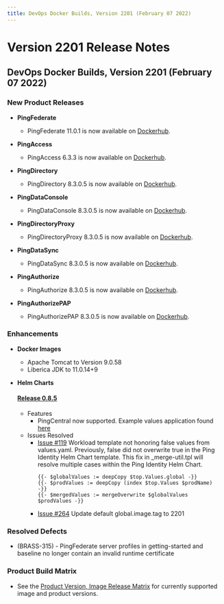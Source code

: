 ```yaml
---
title: DevOps Docker Builds, Version 2201 (February 07 2022)
---
```

# Version 2201 Release Notes

## DevOps Docker Builds, Version 2201 (February 07 2022)

### New Product Releases

- **PingFederate**
    - PingFederate 11.0.1 is now available on [Dockerhub](https://hub.docker.com/r/pingidentity/pingfederate).

- **PingAccess**
    - PingAccess 6.3.3 is now available on [Dockerhub](https://hub.docker.com/r/pingidentity/pingaccess).

- **PingDirectory**
    - PingDirectory 8.3.0.5 is now available on [Dockerhub](https://hub.docker.com/r/pingidentity/pingdirectory).

- **PingDataConsole**
    - PingDataConsole 8.3.0.5 is now available on [Dockerhub](https://hub.docker.com/r/pingidentity/pingdataconsole).

- **PingDirectoryProxy**
    - PingDirectoryProxy 8.3.0.5 is now available on [Dockerhub](https://hub.docker.com/r/pingidentity/pingdirectoryproxy).

- **PingDataSync**
    - PingDataSync 8.3.0.5 is now available on [Dockerhub](https://hub.docker.com/r/pingidentity/pingdatasync).

- **PingAuthorize**
    - PingAuthorize 8.3.0.5 is now available on [Dockerhub](https://hub.docker.com/r/pingidentity/pingauthorize).

- **PingAuthorizePAP**
    - PingAuthorizePAP 8.3.0.5 is now available on [Dockerhub](https://hub.docker.com/r/pingidentity/pingauthorizepap).

### Enhancements
- **Docker Images**
    - Apache Tomcat to Version 9.0.58
    - Liberica JDK to 11.0.14+9

- **Helm Charts**
    #### [Release 0.8.5](https://helm.pingidentity.com/release-notes/#release-085-feb-7-2022) ####
    - Features
      - PingCentral now supported. Example values application found [here](../deployment/deployHelm.md)
    - Issues Resolved
      - [Issue #119](https://github.com/pingidentity/helm-charts/issues/119) Workload template not honoring false values from values.yaml. Previously, false did not overwrite true in the Ping Identity Helm Chart template. This fix in _merge-util.tpl will resolve multiple cases within the Ping Identity Helm Chart.
        ```
        {{- $globalValues := deepCopy $top.Values.global -}}
        {{- $prodValues := deepCopy (index $top.Values $prodName) -}}
        {{- $mergedValues := mergeOverwrite $globalValues $prodValues -}}
        ```
      - [Issue #264](https://github.com/pingidentity/helm-charts/issues/264) Update default global.image.tag to 2201

### Resolved Defects

- (BRASS-315) - PingFederate server profiles in getting-started and baseline no longer contain an invalid runtime certificate

### Product Build Matrix

- See the [Product Version, Image Release Matrix](../../reference/productVersionMatrix/)
for currently supported image and product versions.
